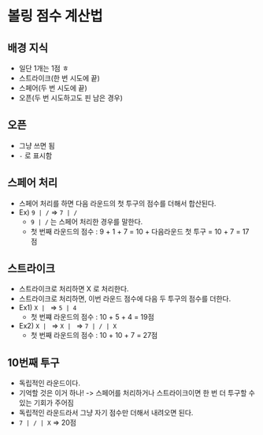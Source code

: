 # 볼링 점수 계산법
## 배경 지식
- 일단 1개는 1점 ㅎ
- 스트라이크(한 번 시도에 끝)
- 스페어(두 번 시도에 끝)
- 오픈(두 번 시도하고도 핀 남은 경우)

## 오픈
- 그냥 쓰면 됨
- `-` 로 표시함

## 스페어 처리

- 스페어 처리를 하면 다음 라운드의 첫 투구의 점수를 더해서 합산된다.
- Ex) `9 | /` => `7 | /`
    - `9 | /` 는 스페어 처리한 경우를 말한다.
    - 첫 번째 라운드의 점수 :  9 + 1 + 7 = 10 + 다음라운드 첫 투구 = 10 + 7 = 17 점

## 스트라이크

- 스트라이크로 처리하면 X 로 처리한다.
- 스트라이크로 처리하면, 이번 라운드 점수에 다음 두 투구의 점수를 더한다.
- Ex1) `X | ` => `5 | 4`
    - 첫 번쨰 라운드의 점수 : 10 + 5 + 4 = 19점
- Ex2) `X | ` => `X | ` => `7 | / | X`
    - 첫 번째 라운드의 점수 : 10 + 10 + 7 = 27점

## 10번째 투구
- 독립적인 라운드이다.
- 기억할 것은 이거 하나! -> 스페어를 처리하거나 스트라이크이면 한 번 더 투구할 수 있는 기회가 주어짐
- 독립적인 라운드라서 그냥 자기 점수만 더해서 내려오면 된다.
- `7 | / | X` => 20점  
